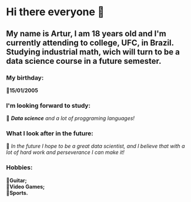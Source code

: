 
# Hi there everyone 👋

## My name is Artur, I am 18 years old and I'm currently attending to college, UFC, in Brazil. Studying industrial math, wich will turn to be a data science course in a future semester.

### My birthday:
🔸**15/01/2005**

### I'm looking forward to study:
🔸 _**Data science** and a lot of proggraming languages!_

### What I look after in the future: 
🔸 _In the future I hope to be a great data scientist, and I believe that with a lot of hard work and perseverance I can make it!_

### Hobbies:
🔸**Guitar;** <br />
🔸**Video Games;** <br />
🔸**Sports.**

